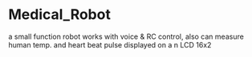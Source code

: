 # Medical_Robot
a small function robot works with voice & RC control, also can measure human temp. and heart beat pulse displayed on a n LCD 16x2
